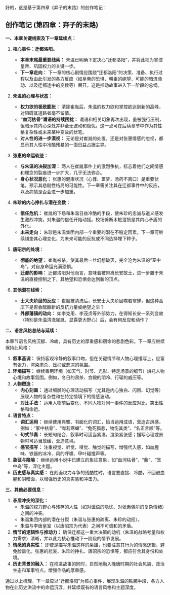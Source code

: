 好的，这是基于第四章《弃子的末路》的创作笔记：

## 创作笔记 (第四章：弃子的末路)

**一、本章关键线索及下一章延续点：**

1.  **核心事件：迁都洛阳。**
    *   **本章末尾最重要线索：** 朱温已明确下定决心“迁都洛阳”，并将此视为掌控皇帝、巩固权力的关键一步。
    *   **下一章走向：** 下一章的核心剧情应围绕“迁都洛阳”的决策、准备、执行过程以及由此引发的各方反应（如皇帝的恐惧、朝臣的绝望、可能的暗流涌动、以及迁都途中的变数等）展开。这是推动故事进入下一阶段的总纲。

2.  **朱温的心理与状态：**
    *   **权力欲的极致膨胀：** 清除崔胤后，朱温的权力欲和掌控欲达到新的高峰，对阻碍其道路者毫不留情。
    *   **“血河枯骨”谶语的持续困扰：** 谶语和相关幻象再次出现，虽被强行压制，但暗示其内心深处并非全无波动和隐忧。这一点可在后续章节中作为其性格复杂性或未来某种变故的伏笔。
    *   **对人性的进一步漠视：** 无论是对崔胤的处置，还是对张惠情感的忽视，都显示其人性中冷酷残暴的一面日益占据主导。

3.  **张惠的命运轨迹：**
    *   **与朱温的决裂加深：** 两人在崔胤事件上的激烈争执，标志着他们之间情感和理念的裂痕进一步扩大，几乎无法弥合。
    *   **身心状况恶化：** 张惠的健康状况（心悸、噩梦、汤药不离口）是重要伏笔，预示其悲剧性结局的可能性。下一章需关注其在迁都事件中的反应，以及病情是否会进一步加重。

4.  **朱珍的内心挣扎与潜在变数：**
    *   **信任危机：** 崔胤的下场和朱温日益冷酷的手段，使朱珍的忠诚与道义感发生激烈冲突，对朱温的信任开始动摇。校场劈断木桩泄愤是其内心矛盾的外化。
    *   **未来走向：** 朱珍是朱温集团内部一个重要的潜在不稳定因素。下一章可继续铺垫其心理变化，为未来可能的反抗或不同选择埋下种子。

5.  **唐昭宗的处境：**
    *   **彻底的绝望：** 崔胤被杀，使其最后一丝幻想破灭，完全沦为朱温的“笼中鸟”，对自身命运充满恐惧。
    *   **迁都的影响：** 迁都洛阳对他而言，意味着被带离长安故土，进一步置于朱温的直接控制之下，其绝望和恐惧会达到新的顶点。

6.  **其他潜在线索：**
    *   **士大夫阶层的反应：** 崔胤被清洗后，长安士大夫阶层噤若寒蝉，但这种高压下是否会酝酿新的反抗力量或绝望之举？
    *   **外部藩镇的动向：** 如李克用、李茂贞等外部势力，在得知长安一系列变故（特别是朱温清洗崔胤、显露更大野心）后，会有何反应和动作？

**二、语言风格总结与延续：**

本章节语言风格沉郁、冷峻，具有历史的厚重感和宿命的悲剧色彩。下一章应继续保持此风格：

1.  **叙事基调：** 保持客观冷静的叙事口吻，但在关键情节和人物心理描写上，应富有张力，渲染肃杀、压抑或悲凉的氛围。
2.  **环境描写：** 继续善用环境（如天气、时节、光影、特定场景的细节）烘托人物心境和故事氛围。例如，冬日的肃杀、宫殿的阴冷、行辕的威压等。
3.  **人物塑造：**
    *   **内心刻画：** 通过细腻的心理活动描写（尤其是内心独白、闪回、幻觉等）展现人物的复杂性和在特定情境下的情感波动。
    *   **对比手法：** 运用人物前后变化、不同人物对同一事件的反应对比，突出性格和命运。
4.  **语言特点：**
    *   **词汇运用：** 继续使用典雅、书面化的词汇，恰当运用成语，营造古风感。例如：“冢中枯骨”、“噤若寒蝉”、“兔死狐悲，物伤其类”、“名正言顺”等。
    *   **句式节奏：** 长短句结合，叙事时可适当紧凑，渲染紧张感；描写心理或景物时可适当放缓，营造意境。
    *   **感官描写：** 注重视觉、听觉、嗅觉、触觉的描写，增强代入感，如血腥味、铁器的冰冷、风的呼啸、甲叶碰撞声等。
5.  **象征与隐喻：** 继续运用小说中已建立的象征意象，如“血河枯骨”、“鼎”、“笼中鸟”等，深化主题。
6.  **历史感与真实感：** 在刻画权力斗争的残酷性时，语言要直接、冷酷，不回避血腥和阴暗面，以增强历史的真实感和冲击力。

**三、其他必要信息：**

1.  **矛盾冲突的深化：**
    *   朱温的权力野心与残存的人性（如对谶语的隐忧、对张惠偶尔的复杂情绪）之间的冲突。
    *   朱温集团内部的潜在分裂（朱温与张惠的疏离、朱珍的动摇）。
    *   朱温与李唐皇室（以唐昭宗为代表）之间不可调和的矛盾。
2.  **情节的逻辑性与推动力：** 确保迁都这一重大决策的动机（朱温的战略考量和权力需求）清晰，并以此为核心推动下一阶段的情节发展。
3.  **情感的真实性：** 即使是描写朱温这样的枭雄，也要注意其行为的情感逻辑，避免脸谱化。张惠的悲哀、朱珍的挣扎、唐昭宗的恐惧等，都应符合其身份和处境。
4.  **历史背景的融入：** 在推进故事的同时，自然地融入晚唐时期的社会风貌、政治生态和军事特点，增强作品的厚重感。

通过以上梳理，下一章应以“迁都洛阳”为核心事件，展现朱温的铁腕手段、各方人物在此历史洪流中的命运沉浮，并延续既有的语言风格和主题深度。